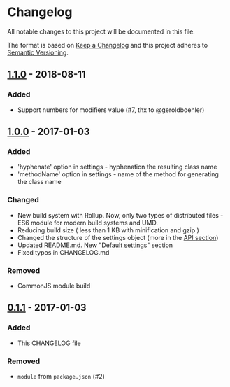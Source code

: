 # Changelog
All notable changes to this project will be documented in this file.

The format is based on [Keep a Changelog](http://keepachangelog.com/en/1.0.0/)
and this project adheres to [Semantic Versioning](http://semver.org/spec/v2.0.0.html).

## [1.1.0] - 2018-08-11
### Added
- Support numbers for modifiers value (#7, thx to @geroldboehler)

## [1.0.0] - 2017-01-03
### Added
- 'hyphenate' option in settings - hyphenation the resulting class name
- 'methodName' option in settings - name of the method for generating the class name

### Changed
- New build system with Rollup. Now, only two types of distributed files - ES6 module for modern build systems and UMD.
- Reducing build size ( less than 1 KB with minification and gzip )
- Changed the structure of the settings object (more in the [API section](#api))
- Updated README.md. New "[Default settings](#default-settings)" section
- Fixed typos in CHANGELOG.md

### Removed
- CommonJS module build

## [0.1.1] - 2017-01-03

### Added
- This CHANGELOG file

### Removed
- `module` from `package.json` (#2)

[1.1.0]: https://github.com/c01nd01r/vue-bem-cn/compare/v1.0.0...v1.1.0
[1.0.0]: https://github.com/c01nd01r/vue-bem-cn/compare/v0.1.1...v1.0.0
[0.1.1]: https://github.com/c01nd01r/vue-bem-cn/compare/v0.1.0...v0.1.1
